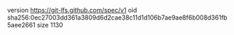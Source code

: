 version https://git-lfs.github.com/spec/v1
oid sha256:0ec27003dd361a3809d6d2cae38c11d1d106b7ae9ae8f6b008d361fb5aee2661
size 1130
